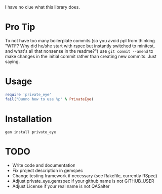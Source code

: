 I have no clue what this library does.

# Pro Tip

To not have too many boilerplate commits (so you avoid ppl from thinking "WTF?
Why did he/she start with rspec but instantly switched to minitest, and what's
all that nonsense in the readme?") use `git commit --amend` to make changes in
the initial commit rather than creating new commits. Just saying.

# Usage

``` ruby
require 'private_eye'
fail("Dunno how to use %p" % PrivateEye)
```

# Installation

    gem install private_eye

# TODO

* Write code and documentation
* Fix project description in gemspec
* Change testing framework if necessary (see Rakefile, currently RSpec)
* Adjust private_eye.gemspec if your github name is not GITHUB_USER
* Adjust License if your real name is not QASalter
